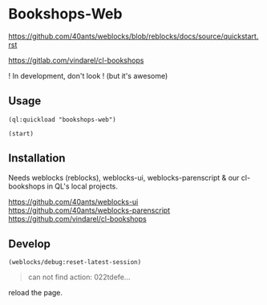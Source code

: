 # Bookshops-Web

https://github.com/40ants/weblocks/blob/reblocks/docs/source/quickstart.rst

https://gitlab.com/vindarel/cl-bookshops

! In development, don't look ! (but it's awesome)

## Usage

    (ql:quickload "bookshops-web")

    (start)


## Installation

Needs weblocks (reblocks), weblocks-ui, weblocks-parenscript & our cl-bookshops in QL's local projects.

https://github.com/40ants/weblocks-ui
https://github.com/40ants/weblocks-parenscript
https://github.com/vindarel/cl-bookshops

## Develop

    (weblocks/debug:reset-latest-session)

> can not find action: 022tdefe…

reload the page.
